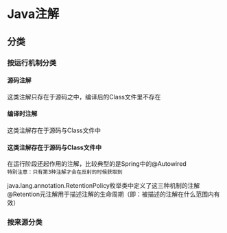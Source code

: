 
# Java注解
## 分类
### 按运行机制分类
#### 源码注解
这类注解只存在于源码之中，编译后的Class文件里不存在
#### 编译时注解
这类注解存在于源码与Class文件中
#### 这类注解存在于源码与Class文件中
在运行阶段还起作用的注解，比较典型的是Spring中的@Autowired<br/>
`特别注意：只有第3种注解才会在反射的时候获取到`<br/>

java.lang.annotation.RetentionPolicy枚举类中定义了这三种机制的注解<br/>
@Retention元注解用于描述注解的生命周期（即：被描述的注解在什么范围内有效）<br/>
### 按来源分类

